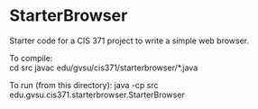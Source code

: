 StarterBrowser
==============

Starter code for a CIS 371 project to write a simple web browser.

To compile:  
cd src
javac edu/gvsu/cis371/starterbrowser/*.java

To run (from this directory):
java -cp src edu.gvsu.cis371.starterbrowser.StarterBrowser
